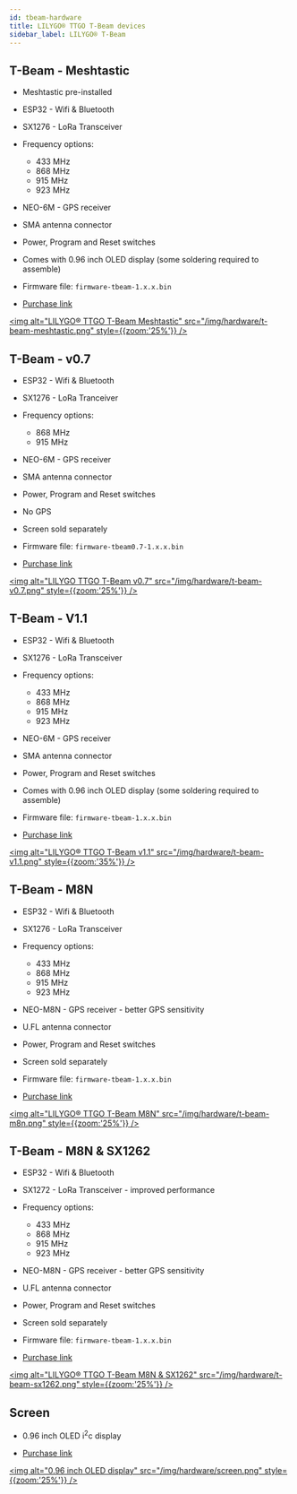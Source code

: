 ```yaml
---
id: tbeam-hardware
title: LILYGO® TTGO T-Beam devices
sidebar_label: LILYGO® T-Beam
---
```


## T-Beam - Meshtastic

* Meshtastic pre-installed
* ESP32 - Wifi & Bluetooth
* SX1276 - LoRa Transceiver
* Frequency options:
    * 433 MHz
    * 868 MHz 
    * 915 MHz 
    * 923 MHz
* NEO-6M - GPS receiver
* SMA antenna connector
* Power, Program and Reset switches
* Comes with 0.96 inch OLED display (some soldering required to assemble)

* Firmware file: `firmware-tbeam-1.x.x.bin`
* [Purchase link](https://www.aliexpress.com/item/4001178678568.html)

[<img alt="LILYGO® TTGO T-Beam Meshtastic" src="/img/hardware/t-beam-meshtastic.png" style={{zoom:'25%'}}  />](/img/hardware/t-beam-meshtastic.png)

## T-Beam - v0.7


* ESP32 - Wifi & Bluetooth
* SX1276 - LoRa Tranceiver
* Frequency options:
    * 868 MHz 
    * 915 MHz 
* NEO-6M - GPS receiver
* SMA antenna connector
* Power, Program and Reset switches
* No GPS
* Screen sold separately

* Firmware file: `firmware-tbeam0.7-1.x.x.bin`
* [Purchase link](https://www.aliexpress.com/item/4000469332610.html)

[<img alt="LILYGO TTGO T-Beam v0.7" src="/img/hardware/t-beam-v0.7.png" style={{zoom:'25%'}}  />](/img/hardware/t-beam-v0.7.png)

## T-Beam - V1.1

* ESP32 - Wifi & Bluetooth
* SX1276 - LoRa Transceiver
* Frequency options:
    * 433 MHz
    * 868 MHz 
    * 915 MHz 
    * 923 MHz
* NEO-6M - GPS receiver
* SMA antenna connector
* Power, Program and Reset switches
* Comes with 0.96 inch OLED display (some soldering required to assemble)

* Firmware file: `firmware-tbeam-1.x.x.bin`
* [Purchase link](https://www.aliexpress.com/item/4001178678568.html)

[<img alt="LILYGO® TTGO T-Beam v1.1" src="/img/hardware/t-beam-v1.1.png" style={{zoom:'35%'}} />](/img/hardware/t-beam-v1.1.png)

## T-Beam - M8N

* ESP32 - Wifi & Bluetooth
* SX1276 - LoRa Transceiver
* Frequency options:
    * 433 MHz
    * 868 MHz 
    * 915 MHz 
    * 923 MHz
* NEO-M8N - GPS receiver - better GPS sensitivity
* U.FL antenna connector
* Power, Program and Reset switches
* Screen sold separately

* Firmware file: `firmware-tbeam-1.x.x.bin`
* [Purchase link](https://www.aliexpress.com/item/33047631119.html)

[<img alt="LILYGO® TTGO T-Beam M8N" src="/img/hardware/t-beam-m8n.png" style={{zoom:'25%'}} />](/img/hardware/t-beam-m8n.png)

## T-Beam - M8N & SX1262

* ESP32 - Wifi & Bluetooth
* SX1272 - LoRa Transceiver - improved performance
* Frequency options:
    * 433 MHz
    * 868 MHz 
    * 915 MHz 
    * 923 MHz
* NEO-M8N - GPS receiver - better GPS sensitivity
* U.FL antenna connector
* Power, Program and Reset switches
* Screen sold separately

* Firmware file: `firmware-tbeam-1.x.x.bin`
* [Purchase link](https://www.aliexpress.com/item/4001287221970.html)

[<img alt="LILYGO® TTGO T-Beam M8N & SX1262" src="/img/hardware/t-beam-sx1262.png" style={{zoom:'25%'}} />](/img/hardware/t-beam-sx1262.png)

## Screen

* 0.96 inch OLED i<sup>2</sup>c display

* [Purchase link](https://www.aliexpress.com/item/32922106384.html)

[<img alt="0.96 inch OLED display" src="/img/hardware/screen.png" style={{zoom:'25%'}} />](/img/hardware/screen.png)